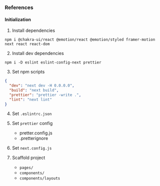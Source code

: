 ### References

#### Initialization

1. Install dependencies

```shell
npm i @chakra-ui/react @emotion/react @emotion/styled framer-motion next react react-dom
```

2. Install dev dependencies

```shell
npm i -D eslint eslint-config-next prettier
```

3. Set npm scripts

```json
{
  "dev": "next dev -H 0.0.0.0",
  "build": "next build",
  "prettier": "prettier -write .",
  "lint": "next lint"
}
```

4. Set `.eslintrc.json`

5. Set `prettier` config

   - pretter.config.js
   - .pretterignore

6. Set `next.config.js`

7. Scaffold project
   - `pages/`
   - `components/`
   - `components/layouts`

